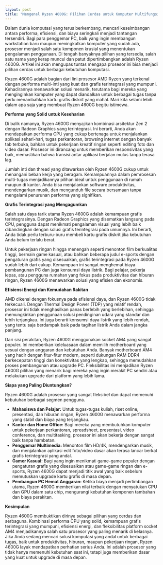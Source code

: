 ```yaml
---
layout: post
title: "Mengenal Ryzen 4600G: Pilihan Cerdas untuk Komputer Multifungsi"
---
```


Dalam dunia komputasi yang terus berkembang, mencari keseimbangan antara performa, efisiensi, dan biaya seringkali menjadi tantangan tersendiri. Bagi para penggemar PC, baik yang ingin membangun workstation baru maupun meningkatkan komputer yang sudah ada, prosesor menjadi salah satu komponen krusial yang menentukan pengalaman penggunaan. Di tengah banyaknya pilihan yang tersedia, salah satu nama yang kerap muncul dan patut dipertimbangkan adalah Ryzen 4600G. Artikel ini akan mengupas tuntas mengapa prosesor ini bisa menjadi pilihan cerdas untuk berbagai kebutuhan komputasi.

Ryzen 4600G adalah bagian dari lini prosesor AMD Ryzen yang terkenal dengan performa multi-inti yang kuat dan grafis terintegrasi yang mumpuni. Kehadirannya menawarkan solusi menarik, terutama bagi mereka yang menginginkan komputer yang dapat diandalkan untuk berbagai tugas tanpa perlu menambahkan kartu grafis diskrit yang mahal. Mari kita selami lebih dalam apa saja yang membuat Ryzen 4600G begitu istimewa.

**Performa yang Solid untuk Keseharian**

Di balik namanya, Ryzen 4600G menyajikan kombinasi arsitektur Zen 2 dengan Radeon Graphics yang terintegrasi. Ini berarti, Anda akan mendapatkan performa CPU yang cukup bertenaga untuk menjalankan aplikasi sehari-hari, tugas perkantoran, browsing internet dengan banyak tab terbuka, bahkan untuk pekerjaan kreatif ringan seperti editing foto dan video dasar. Prosesor ini dirancang untuk memberikan responsivitas yang baik, memastikan bahwa transisi antar aplikasi berjalan mulus tanpa terasa lag.

Jumlah inti dan thread yang ditawarkan oleh Ryzen 4600G cukup untuk menangani beban kerja yang beragam. Kemampuannya dalam pemrosesan multi-tugas menjadikannya pilihan ideal untuk penggunaan di rumah maupun di kantor. Anda bisa menjalankan software produktivitas, mendengarkan musik, dan mengunduh file secara bersamaan tanpa mengalami penurunan performa yang signifikan.

**Grafis Terintegrasi yang Mengagumkan**

Salah satu daya tarik utama Ryzen 4600G adalah kemampuan grafis terintegrasinya. Dengan Radeon Graphics yang disematkan langsung pada CPU, pengguna dapat menikmati pengalaman visual yang lebih baik dibandingkan dengan solusi grafis terintegrasi pada umumnya. Ini berarti, Anda tidak perlu terburu-buru membeli kartu grafis diskrit jika kebutuhan Anda belum terlalu berat.

Untuk pekerjaan ringan hingga menengah seperti menonton film berkualitas tinggi, bermain game kasual, atau bahkan beberapa judul e-sports dengan pengaturan grafis yang disesuaikan, grafis terintegrasi pada Ryzen 4600G sudah lebih dari cukup. Kemampuan ini sangat menghemat biaya pembangunan PC dan juga konsumsi daya listrik. Bagi pelajar, pekerja lepas, atau pengguna rumahan yang fokus pada produktivitas dan hiburan ringan, Ryzen 4600G menawarkan solusi yang efisien dan ekonomis.

**Efisiensi Energi dan Kemudahan Rakitan**

AMD dikenal dengan fokusnya pada efisiensi daya, dan Ryzen 4600G tidak terkecuali. Dengan Thermal Design Power (TDP) yang relatif rendah, prosesor ini tidak menghasilkan panas berlebih yang berlebihan, sehingga memungkinkan penggunaan solusi pendinginan udara yang standar dan lebih terjangkau. Ini juga berarti konsumsi daya listrik yang lebih rendah, yang tentu saja berdampak baik pada tagihan listrik Anda dalam jangka panjang.

Dari sisi perakitan, Ryzen 4600G menggunakan socket AM4 yang sangat populer. Ini memberikan keleluasaan dalam memilih motherboard yang sesuai dengan anggaran dan kebutuhan Anda. Banyak motherboard AM4 yang hadir dengan fitur-fitur modern, seperti dukungan RAM DDR4 berkecepatan tinggi dan konektivitas yang lengkap, sehingga memudahkan proses pembangunan atau upgrade PC. Fleksibilitas ini menjadikan Ryzen 4600G pilihan yang menarik bagi mereka yang ingin merakit PC sendiri atau melakukan upgrade dari platform yang lebih lama.

**Siapa yang Paling Diuntungkan?**

Ryzen 4600G adalah prosesor yang sangat fleksibel dan dapat memenuhi kebutuhan berbagai segmen pengguna.

*   **Mahasiswa dan Pelajar:** Untuk tugas-tugas kuliah, riset online, presentasi, dan hiburan ringan, Ryzen 4600G menawarkan performa yang stabil dan biaya yang terjangkau.
*   **Kantor dan Home Office:** Bagi mereka yang membutuhkan komputer untuk pekerjaan perkantoran, spreadsheet, presentasi, video conference, dan multitasking, prosesor ini akan bekerja dengan sangat baik tanpa hambatan.
*   **Penggemar Multimedia:** Menonton film HD/4K, mendengarkan musik, dan menjalankan aplikasi edit foto/video dasar akan terasa lancar berkat grafis terintegrasi yang andal.
*   **Gamer Kasual:** Bagi yang ingin menikmati game-game populer dengan pengaturan grafis yang disesuaikan atau game-game ringan dan e-sports, Ryzen 4600G dapat menjadi titik awal yang baik sebelum memutuskan upgrade kartu grafis di masa depan.
*   **Pembangun PC Hemat Anggaran:** Ketika biaya menjadi pertimbangan utama, Ryzen 4600G memberikan nilai terbaik dengan menyatukan CPU dan GPU dalam satu chip, mengurangi kebutuhan komponen tambahan dan biaya perakitan.

**Kesimpulan**

Ryzen 4600G membuktikan dirinya sebagai pilihan yang cerdas dan serbaguna. Kombinasi performa CPU yang solid, kemampuan grafis terintegrasi yang mumpuni, efisiensi energi, dan fleksibilitas platform socket AM4 menjadikannya salah satu prosesor yang paling menarik di kelasnya. Jika Anda sedang mencari solusi komputasi yang andal untuk berbagai tugas, baik untuk produktivitas, hiburan, maupun pekerjaan ringan, Ryzen 4600G layak mendapatkan perhatian serius Anda. Ini adalah prosesor yang tidak hanya memenuhi kebutuhan saat ini, tetapi juga memberikan dasar yang kuat untuk upgrade di masa depan.
